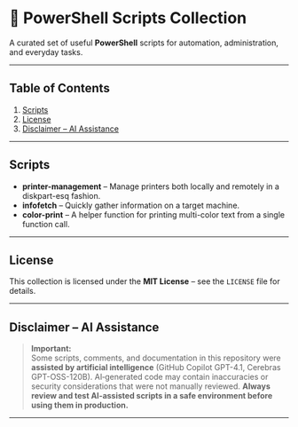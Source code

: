 # 📂 PowerShell Scripts Collection  

A curated set of useful **PowerShell** scripts for automation, administration, and everyday tasks.

---

## Table of Contents  

1. [Scripts](#scripts)  
2. [License](#license)  
3. [Disclaimer – AI Assistance](#disclaimer--ai-assistance)  

---

## Scripts  

- **printer-management** – Manage printers both locally and remotely in a diskpart-esq fashion.
- **infofetch** – Quickly gather information on a target machine.
- **color-print** – A helper function for printing multi-color text from a single function call.

---

## License  

This collection is licensed under the **MIT License** – see the `LICENSE` file for details.

---

## Disclaimer – AI Assistance  

> **Important:**  
> Some scripts, comments, and documentation in this repository were **assisted by artificial intelligence** (GitHub Copilot GPT-4.1, Cerebras GPT-OSS-120B). AI‑generated code may contain inaccuracies or security considerations that were not manually reviewed. **Always review and test AI‑assisted scripts in a safe environment before using them in production.**  

---  
